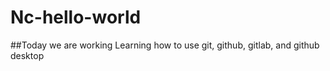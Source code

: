# Nc-hello-world
##Today we are working Learning how to use git, github, gitlab, and github desktop 
